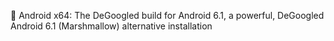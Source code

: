 🤖️ Android x64: The DeGoogled build for Android 6.1, a powerful, DeGoogled Android 6.1 (Marshmallow)  alternative installation 

